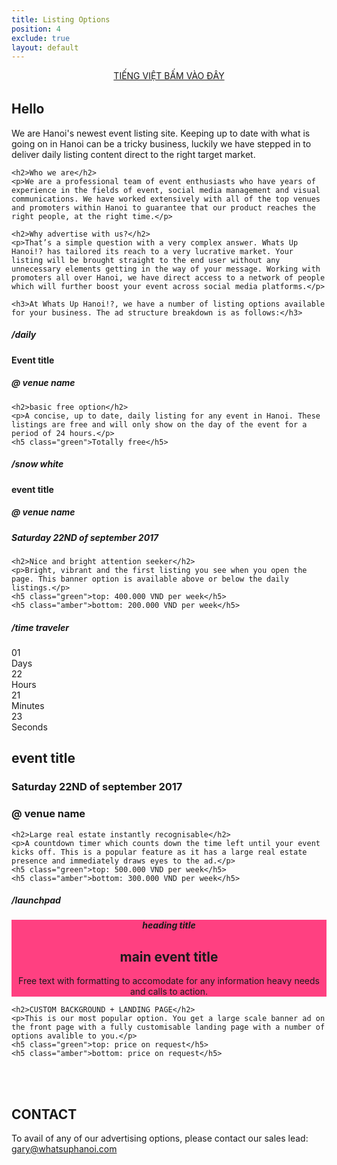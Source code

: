 ```yaml
---
title: Listing Options
position: 4
exclude: true
layout: default
---
```


<div class="pricing-plans">
  <section>
  <a class="link" href="/listingvn" style="text-align: center; display: block; margin-bottom: 32px;">TIẾNG VIỆT BẤM VÀO ĐÂY</a>
<h2>Hello</h2>
    <p>We are Hanoi's newest event listing site. Keeping up to date with what is going on in Hanoi can be a tricky business, luckily we have stepped in to deliver daily listing content direct to the right target market.</p>

    <h2>Who we are</h2>
    <p>We are a professional team of event enthusiasts who have years of experience in the fields of event, social media management and visual communications. We have worked extensively with all of the top venues and promoters within Hanoi to guarantee that our product reaches the right people, at the right time.</p>

    <h2>Why advertise with us?</h2>
    <p>That’s a simple question with a very complex answer. Whats Up Hanoi!? has tailored its reach to a very lucrative market. Your listing will be brought straight to the end user without any unnecessary elements getting in the way of your message. Working with promoters all over Hanoi, we have direct access to a network of people which will further boost your event across social media platforms.</p>

    <h3>At Whats Up Hanoi!?, we have a number of listing options available for your business. The ad structure breakdown is as follows:</h3>
  </section>

  <section>
    <h5>/daily</h5>
    <div class="tonight">
      <h4>Event title</h4>
      <h5>@ venue name</h5>
    </div>

    <h2>basic free option</h2>
    <p>A concise, up to date, daily listing for any event in Hanoi. These listings are free and will only show on the day of the event for a period of 24 hours.</p>
    <h5 class="green">Totally free</h5>
  </section>

  <section>
    <h5>/snow white</h5>
    <div class="featured" style="margin-top: 0px;" >
        <h4>event title</h4>
        <div class="col-2">
           <h5>@ venue name</h5>
           <h5>Saturday 22ND of september 2017</h5>
        </div>
    </div>

    <h2>Nice and bright attention seeker</h2>
    <p>Bright, vibrant and the first listing you see when you open the page. This banner option is available above or below the daily listings.</p>
    <h5 class="green">top: 400.000 VND per week</h5>
    <h5 class="amber">bottom: 200.000 VND per week</h5>
  </section>

  <section>
    <h5>/time traveler</h5>
    <div class="upcoming">
      <div class="clockdiv">
        <div>
          <span class="days">01</span>
          <div class="smalltext">Days</div>
        </div>
        <div>
          <span class="hours">22</span>
          <div class="smalltext">Hours</div>
        </div>
        <div>
          <span class="minutes">21</span>
          <div class="smalltext">Minutes</div>
        </div>
        <div>
          <span class="seconds">23</span>
          <div class="smalltext">Seconds</div>
        </div>
      </div>
      <div class="box-footer" >
        <h1>event title</h1>
        <div class="col-2">
           <h3>Saturday 22ND of september 2017</h3>
           <h3>@ venue name</h3>
        </div>
      </div>
    </div>

    <h2>Large real estate instantly recognisable</h2>
    <p>A countdown timer which counts down the time left until your event kicks off. This is a popular feature as it has a large real estate presence and immediately draws eyes to the ad.</p>
    <h5 class="green">top: 500.000 VND per week</h5>
    <h5 class="amber">bottom: 300.000 VND per week</h5>
  </section>

  <section>
    <h5>/launchpad</h5>
    <div class="promo" style="margin-top: 16px; text-align: center; background-image: url('/assets/images/promo-sample-bkg.jpg'); background-color: #FF4081; outline-color: #FF4081;" >
        <h5>heading title</h5>
        <div class="col-2">
           <h1>main event title</h1>
           <p>Free text with formatting to accomodate for any information heavy needs and calls to action.</p>
        </div>
    </div>

    <h2>CUSTOM BACKGROUND + LANDING PAGE</h2>
    <p>This is our most popular option. You get a large scale banner ad on the front page with a fully customisable landing page with a number of options avalible to you.</p>
    <h5 class="green">top: price on request</h5>
    <h5 class="amber">bottom: price on request</h5>
<br>
<br>
<h2>CONTACT</h2>
To avail of any of our advertising options, please contact our sales lead:
<br>
<a class="link" href="mailto:gary@whatsuphanoi.com?subject=SalesQuery">gary@whatsuphanoi.com</a>

</section>

</div>

